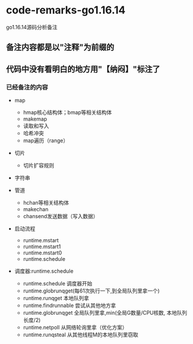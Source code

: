 # code-remarks-go1.16.14 
go1.16.14源码分析备注

## 备注内容都是以"注释"为前缀的

## 代码中没有看明白的地方用"【纳闷】"标注了

### 已经备注的内容
- map
  - hmap核心结构体；bmap等相关结构体
  - makemap
  - 读取和写入
  - 哈希冲突
  - map遍历（range）
  

- 切片
  - 切片扩容规则
  
  
- 字符串


- 管道
  - hchan等相关结构体
  - makechan
  - chansend发送数据（写入数据）
  

- 启动流程
  - runtime.mstart 
  - runtime.mstart1
  - runtime.mstart0
  - runtime.schedule


- 调度器:runtime.schedule
  - runtime.schedule 调度器开始
  - runtime.globrunqget(每61次执行一下,到全局队列里拿一个)
  - runtime.runqget 本地队列拿
  - runtime.findrunnable 尝试从其他地方拿
  - runtime.globrunqget 全局队列里拿,min(全局G数量/CPU核数, 本地队列长度/2)
  - runtime.netpoll 从网络轮询里拿（优化方案）
  - runtime.runqsteal 从其他线程M的本地队列里窃取
